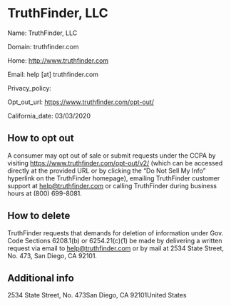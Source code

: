 
# TruthFinder, LLC

Name: TruthFinder, LLC

Domain: truthfinder.com

Home: http://www.truthfinder.com

Email: help [at] truthfinder.com

Privacy_policy: 

Opt_out_url: https://www.truthfinder.com/opt-out/

California_date: 03/03/2020



## How to opt out

A consumer may opt out of sale or submit requests under the CCPA by visiting https://www.truthfinder.com/opt-out/v2/ (which can be accessed directly at the provided URL or by clicking the “Do Not Sell My Info” hyperlink on the TruthFinder homepage), emailing TruthFinder customer support at help@truthfinder.com or calling TruthFinder during business hours at (800) 699-8081.

## How to delete

TruthFinder requests that demands for deletion of information under Gov. Code Sections 6208.1(b) or 6254.21(c)(1) be made by delivering a written request via email to help@truthfinder.com or by mail at 2534 State Street, No. 473, San Diego, CA 92101.

## Additional info



2534 State Street, No. 473San Diego, CA 92101United States

